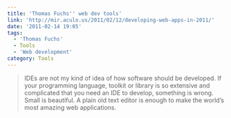 ```yaml
---
title: 'Thomas Fuchs'' web dev tools'
link: 'http://mir.aculo.us/2011/02/12/developing-web-apps-in-2011/'
date: '2011-02-14 19:05'
tags:
  - 'Thomas Fuchs'
  - Tools
  - 'Web development'
category: Tools
---
```


> IDEs are not my kind of idea of how software should be developed. If your programming language, toolkit or library is so extensive and complicated that you need an IDE to develop, something is wrong. Small is beautiful. A plain old text editor is enough to make the world’s most amazing web applications.
